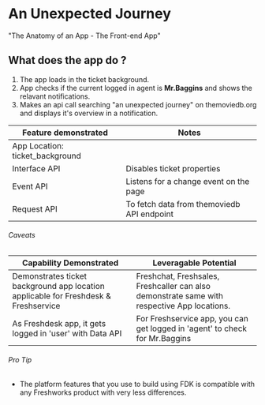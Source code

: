 # An Unexpected Journey

"The Anatomy of an App - The Front-end App"

## What does the app do ?

1. The app loads in the ticket background.
2. App checks if the current logged in agent is **Mr.Baggins** and shows the relavant notifications.
3. Makes an api call searching "an unexpected journey" on themoviedb.org and displays it's overview in a notification.

Feature demonstrated | Notes
-------------------- | ------
App Location: ticket_background |
Interface API | Disables ticket properties
Event API | Listens for a change event on the page
Request API | To fetch data from themoviedb API endpoint

###### Caveats

Capability Demonstrated | Leveragable Potential
----------------------- | ---------------------
Demonstrates ticket background app location applicable for Freshdesk & Freshservice | Freshchat, Freshsales, Freshcaller can also demonstrate same with respective App locations.
As Freshdesk app, it gets logged in 'user' with Data API | For Freshservice app, you can get logged in 'agent' to check for Mr.Baggins

###### Pro Tip
- The platform features that you use to build using FDK is compatible with any Freshworks product with very less differences.
